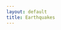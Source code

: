 ```yaml
---
layout: default
title: Earthquakes
---
```


<div class="container-fluid">
    <div class="row">
        <div class="col-md-6">
            <div id="map-container" style="height:100%;"></div>
        </div>
        <div class="col-md-6">
            <div class="row chart-container">
                <div class="col-md-4" id="map-mini"></div>
                <div class="col-md-8" id="chart-barchart"></div>
            </div>
        </div>
    </div>
</div>

<script>

    // Store the land and earthquake data in the global scope
    var land, eqdata;

    // Charts
    // ------

    // Mini Map
    var miniMap = charts.map()
        .width(200)
        .height(300);

    // Mapbox
    var map = L.mapbox.map('map-container', 'pnavarrc.hkfg0gbf')
        .setView([-33, -70], 6);

    // Barchart
    var barchart = charts.barchart()
        .height(300)
        .width(300)
        .time(function(d) { return new Date(d.properties.time + 60 * 1e3 * d.properties.tz); })
        .latitude(function(d) { return +d.geometry.coordinates[1]; })
        .margin({top: 20, right: 5, bottom: 5, left: 5})
        .magnitude(function(d) { return +d.properties.mag; });


    // Load the TopoJSON data
    d3.json('{{site.baseurl}}/data/land.json', function(error, data) {

        if (error) { return error; }

        land = topojson.feature(data, data.objects.ne_110m_land);

        if (map.getCenter()) { update(); }
    });

    // Load the Earthquake data
    d3.json('{{site.baseurl}}/data/earthquakes.json', function(error, data) {

        if (error) { return error; }

        eqdata = data;

        if (map.getCenter()) {
            map.addLayer(new charts.D3Layer(eqdata.features));
        }

        d3.select('#chart-barchart')
            .data([data.features])
            .call(barchart);
    });

    function update() {

        var center = map.getCenter(),
            bounds = map.getBounds(),
            alpha = Math.PI * (bounds._northEast.lat - bounds._southWest.lat) / 180;

        // Update the minimap
        miniMap
            .center([center.lng, center.lat])
            .scale(miniMap.height() / alpha);

        if (land.features) {
            d3.select('#map-mini').data([land]).call(miniMap);
        }

        barchart.latExtent([bounds._southWest.lat, bounds._northEast.lat]);

        if (eqdata) {

            var isEmpty = d3.select(map.getPanes().overlayPane).select('svg').empty();

            if (isEmpty) {
                map.addLayer(new charts.D3Layer(eqdata.features));
            }

            d3.select('#chart-barchart').data([eqdata.features])
                .call(barchart);
        }
    }

    map.addEventListener('viewreset drag load', update);
</script>
